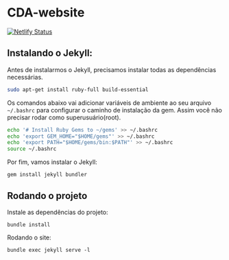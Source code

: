 # CDA-website

[![Netlify Status](https://api.netlify.com/api/v1/badges/e6b0a6ce-3595-4a53-8491-9b8e501aad72/deploy-status)](https://app.netlify.com/sites/cdanatal/deploys)

## Instalando o Jekyll:

Antes de instalarmos o Jekyll, precisamos instalar
todas as dependências necessárias.

```bash
sudo apt-get install ruby-full build-essential
```

Os comandos abaixo vai adicionar variáveis de ambiente
ao seu arquivo `~/.bashrc` para configurar
o caminho de instalação da gem. Assim você não precisar
rodar como superusuário(root).

 ```bash
echo '# Install Ruby Gems to ~/gems' >> ~/.bashrc
echo 'export GEM_HOME="$HOME/gems"' >> ~/.bashrc
echo 'export PATH="$HOME/gems/bin:$PATH"' >> ~/.bashrc
source ~/.bashrc
```

Por fim, vamos instalar o Jekyll:

```
gem install jekyll bundler
```

## Rodando o projeto

Instale as dependências do projeto:

```
bundle install
```

Rodando o site:

```
bundle exec jekyll serve -l
```
